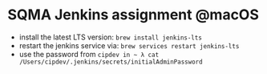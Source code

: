 # SQMA Jenkins assignment @macOS

- install the latest LTS version: `brew install jenkins-lts`
- restart the jenkins service via: `brew services restart jenkins-lts`
- use the password from `cipdev in ~ λ cat /Users/cipdev/.jenkins/secrets/initialAdminPassword`
